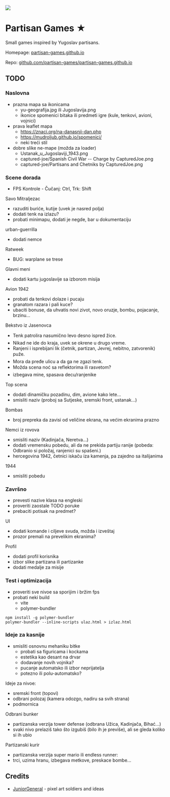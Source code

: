 ![](screen.png)

# Partisan Games ★

Small games inspired by Yugoslav partisans.

Homepage: [partisan-games.github.io](https://partisan-games.github.io/)

Repo: [github.com/partisan-games/partisan-games.github.io](https://github.com/partisan-games/partisan-games.github.io)

## TODO

### Naslovna

- prazna mapa sa ikonicama
    - yu-geografija.jpg ili Jugoslavija.png
    - ikonice spomenici bitaka ili predmeti igre (kule, tenkovi, avioni, vojnici)
- prava leaflet mapa
    - https://znaci.org/na-danasnji-dan.php
    - https://mudroljub.github.io/spomenici/
    - neki treći stil
- dobre slike ne-mape (možda za loader)
    - Ustanak_u_Jugoslaviji_1943.png
    - captured-joe/Spanish Civil War -- Charge by CapturedJoe.png
    - captured-joe/Partisans and Chetniks by CapturedJoe.png

### Scene dorada

- FPS Kontrole - Čučanj: Ctrl, Trk: Shift

Savo Mitraljezac 
- razuditi buriće, kutije (uvek je nasred polja)
- dodati tenk na izlazu?
- probati minimapu, dodati je negde, bar u dokumentaciju

urban-guerrilla 
- dodati nemce

 Ratweek 
- BUG: warplane se trese

Glavni meni
- dodati kartu jugoslavije sa izborom misija

Avion 1942
- probati da tenkovi dolaze i pucaju
- granatom razara i pali kuce?
- ubaciti bonuse, da uhvatis novi zivot, novo oruzje, bombu, pojacanje, brzinu...

Bekstvo iz Jasenovca
- Tenk patrolira nasumično levo desno ispred žice.
- Nikad ne ide do kraja, uvek se okrene u drugo vreme.
- Ranjeni i isprebijani lik (četnik, partizan, Jevrej, nebitno, zatvorenik) puže.
- Mora da pređe ulicu a da ga ne zgazi tenk.
- Možda scena noć sa reflektorima ili rasvetom?
- izbegava mine, spasava decu/ranjenike

Top scena
- dodati dinamičku pozadinu, dim, avione kako lete...
- smisliti naziv (proboj sa Sutjeske, sremski front, ustanak...)

Bombas 
- broj prepreka da zavisi od veličine ekrana, na većim ekranima prazno

Nemci iz rovova 
- smisliti naziv (Kadinjača, Neretva...)
- dodati vremensku pobedu, ali da ne prekida partiju ranije (pobeda: Odbranio si položaj, ranjenici su spašeni.)
- hercegovina 1942, četnici iskaču iza kamenja, pa zajedno sa italijanima

1944
- smisliti pobedu

### Završno

- prevesti nazive klasa na engleski
- proveriti zaostale TODO poruke
- prebaciti potisak na predmet?

UI
- dodati komande i ciljeve svuda, možda i izveštaj
- prozor premali na prevelikim ekranima?

Profil 
- dodati profil korisnika
- izbor slike partizana ili partizanke
- dodati medalje za misije

### Test i optimizacija

- proveriti sve nivoe sa sporijim i bržim fps
- probati neki build
    - vite
    - polymer-bundler
```
npm install -g polymer-bundler
polymer-bundler --inline-scripts ulaz.html > izlaz.html
```

### Ideje za kasnije

- smisliti osnovnu mehaniku bitke
    - probati sa figuricama i kockama
    - estetika kao desant na drvar
    - dodavanje novih vojnika?
    - pucanje automatsko ili izbor neprijatelja
    - potezno ili polu-automatsko?

Ideje za nivoe:

- sremski front (topovi)
- odbrani polozaj (kamera odozgo, nadiru sa svih strana)
- podmornica

Odbrani bunker
- partizanska verzija tower defense (odbrana Užica, Kadinjača, Bihać...)
- svaki nivo prelaziš tako što izgubiš (bilo ih je previše), ali se gleda koliko si ih ubio

Partizanski kurir
- partizanska verzija super mario ili endless runner:
- trci, uzima hranu, izbegava metkove, preskace bombe...

## Credits

- [JuniorGeneral](https://www.juniorgeneral.org/) - pixel art soldiers and ideas 

